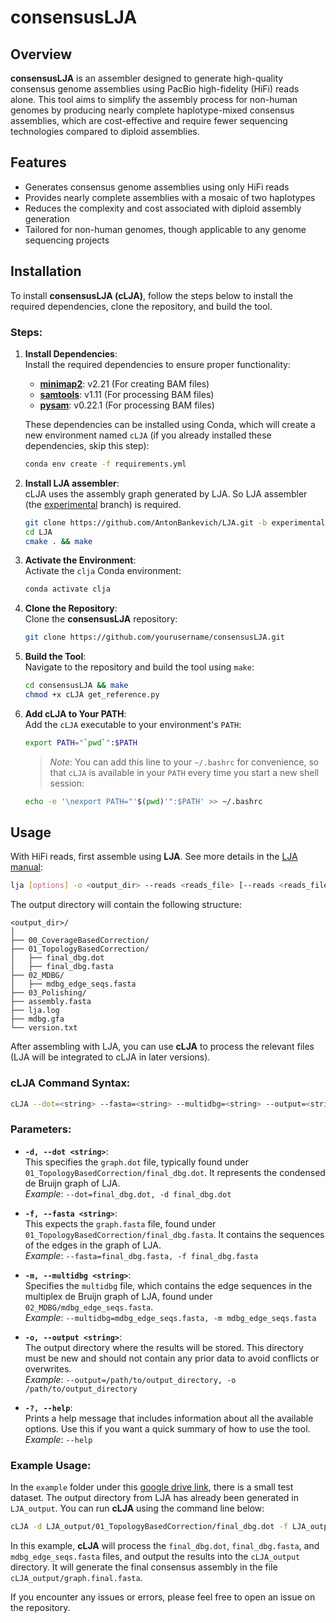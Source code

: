 # consensusLJA

## Overview
**consensusLJA** is an assembler designed to generate high-quality consensus genome assemblies using PacBio high-fidelity (HiFi) reads alone. This tool aims to simplify the assembly process for non-human genomes by producing nearly complete haplotype-mixed consensus assemblies, which are cost-effective and require fewer sequencing technologies compared to diploid assemblies.

## Features
- Generates consensus genome assemblies using only HiFi reads
- Provides nearly complete assemblies with a mosaic of two haplotypes
- Reduces the complexity and cost associated with diploid assembly generation
- Tailored for non-human genomes, though applicable to any genome sequencing projects

## Installation

To install **consensusLJA (cLJA)**, follow the steps below to install the required dependencies, clone the repository, and build the tool.

### Steps:

1. **Install Dependencies**:  
   Install the required dependencies to ensure proper functionality:
   
   - [**minimap2**](https://github.com/lh3/minimap2): v2.21 (For creating BAM files)
   - [**samtools**](https://github.com/samtools/samtools): v1.11 (For processing BAM files)
   - [**pysam**](https://pysam.readthedocs.io/en/latest/installation.html): v0.22.1 (For processing BAM files)

   These dependencies can be installed using Conda, which will create a new environment named `cLJA` (if you already installed these dependencies, skip this step):

   ```bash
   conda env create -f requirements.yml
   ```
2. **Install LJA assembler**:  
   cLJA uses the assembly graph generated by LJA. So LJA assembler (the [experimental](https://github.com/AntonBankevich/LJA/tree/experimental) branch) is required.
   ```bash
   git clone https://github.com/AntonBankevich/LJA.git -b experimental
   cd LJA
   cmake . && make
   ```
3. **Activate the Environment**:  
   Activate the `clja` Conda environment:

   ```bash
   conda activate clja
   ```

4. **Clone the Repository**:  
   Clone the **consensusLJA** repository:

   ```bash
   git clone https://github.com/yourusername/consensusLJA.git
   ```

5. **Build the Tool**:  
   Navigate to the repository and build the tool using `make`:

   ```bash
   cd consensusLJA && make
   chmod +x cLJA get_reference.py
   ```

6. **Add cLJA to Your PATH**:  
   Add the `cLJA` executable to your environment's `PATH`:

   ```bash
   export PATH="`pwd`":$PATH
   ```

   > _Note_: You can add this line to your `~/.bashrc` for convenience, so that `cLJA` is available in your `PATH` every time you start a new shell session:

   ```bash
   echo -e '\nexport PATH="'$(pwd)'":$PATH' >> ~/.bashrc
   ```
## Usage

With HiFi reads, first assemble using **LJA**. See more details in the [LJA manual](https://github.com/AntonBankevich/LJA/blob/experimental/docs/lja_manual.md):

```bash
lja [options] -o <output_dir> --reads <reads_file> [--reads <reads_file2> ...]
```

The output directory will contain the following structure:

```
<output_dir>/
│
├── 00_CoverageBasedCorrection/
├── 01_TopologyBasedCorrection/
│   ├── final_dbg.dot
│   ├── final_dbg.fasta
├── 02_MDBG/
│   ├── mdbg_edge_seqs.fasta
├── 03_Polishing/
├── assembly.fasta
├── lja.log
├── mdbg.gfa
└── version.txt
```

After assembling with LJA, you can use **cLJA** to process the relevant files (LJA will be integrated to cLJA in later versions).


### cLJA Command Syntax:

```bash
cLJA --dot=<string> --fasta=<string> --multidbg=<string> --output=<string>
```

### Parameters:

- **`-d, --dot <string>`**:  
   This specifies the `graph.dot` file, typically found under `01_TopologyBasedCorrection/final_dbg.dot`. It represents the condensed de Bruijn graph of LJA.  
   *Example*: `--dot=final_dbg.dot, -d final_dbg.dot`

- **`-f, --fasta <string>`**:  
   This expects the `graph.fasta` file, found under `01_TopologyBasedCorrection/final_dbg.fasta`. It contains the sequences of the edges in the graph of LJA.  
   *Example*: `--fasta=final_dbg.fasta, -f final_dbg.fasta`

- **`-m, --multidbg <string>`**:  
   Specifies the `multidbg` file, which contains the edge sequences in the multiplex de Bruijn graph of LJA, found under `02_MDBG/mdbg_edge_seqs.fasta`.  
   *Example*: `--multidbg=mdbg_edge_seqs.fasta, -m mdbg_edge_seqs.fasta`

- **`-o, --output <string>`**:  
   The output directory where the results will be stored. This directory must be new and should not contain any prior data to avoid conflicts or overwrites.  
   *Example*: `--output=/path/to/output_directory, -o /path/to/output_directory`

- **`-?, --help`**:  
   Prints a help message that includes information about all the available options. Use this if you want a quick summary of how to use the tool.  
   *Example*: `--help`

### Example Usage:

In the `example` folder under this [google drive link](https://drive.google.com/drive/folders/1DT-jHEwpnPm3bzUTQbUJdy14UhV3s4AY?usp=drive_link), there is a small test dataset. The output directory from LJA has already been generated in `LJA_output`. You can run **cLJA** using the command line below:

```bash
cLJA -d LJA_output/01_TopologyBasedCorrection/final_dbg.dot -f LJA_output/01_TopologyBasedCorrection/final_dbg.fasta -m LJA_output/02_MDBG/mdbg_edge_seqs.fasta -o cLJA_output
```

In this example, **cLJA** will process the `final_dbg.dot`, `final_dbg.fasta`, and `mdbg_edge_seqs.fasta` files, and output the results into the `cLJA_output` directory. It will generate the final consensus assembly in the file `cLJA_output/graph.final.fasta`.

If you encounter any issues or errors, please feel free to open an issue on the repository.